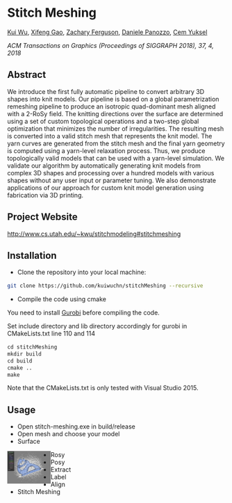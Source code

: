 # Stitch Meshing

[Kui Wu](http://www.cs.utah.edu/~kwu/), 
[Xifeng Gao](https://gaoxifeng.github.io/), 
[Zachary Ferguson](http://zfergus.me/), 
[Daniele Panozzo](https://cs.nyu.edu/~panozzo), 
[Cem Yuksel](http://www.cemyuksel.com/)

*ACM Transactions on Graphics (Proceedings of SIGGRAPH 2018), 37, 4, 2018*

## Abstract

We introduce the first fully automatic pipeline to convert arbitrary 3D shapes into knit models. Our pipeline is based on a global parametrization remeshing pipeline to produce an isotropic quad-dominant mesh aligned with a 2-RoSy field. The knitting directions over the surface are determined using a set of custom topological operations and a two-step global optimization that minimizes the number of irregularities. The resulting mesh is converted into a valid stitch mesh that represents the knit model. The yarn curves are generated from the stitch mesh and the final yarn geometry is computed using a yarn-level relaxation process. Thus, we produce topologically valid models that can be used with a yarn-level simulation. We validate our algorithm by automatically generating knit models from complex 3D shapes and processing over a hundred models with various shapes without any user input or parameter tuning. We also demonstrate applications of our approach for custom knit model generation using fabrication via 3D printing.

 ## Project Website
 
 http://www.cs.utah.edu/~kwu/stitchmodeling#stitchmeshing

## Installation
- Clone the repository into your local machine:

```bash
git clone https://github.com/kuiwuchn/stitchMeshing --recursive
```
- Compile the code using cmake 

You need to install [Gurobi](http://www.gurobi.com/) before compiling the code.

Set include directory and lib directory accordingly for gurobi in CMakeLists.txt line 110 and 114

```
cd stitchMeshing
mkdir build
cd build
cmake ..
make
```
Note that the CMakeLists.txt is only tested with Visual Studio 2015.

## Usage

- Open stitch-meshing.exe in build/release
- Open mesh and choose your model
- Surface

<img align="left" width="100" src="screenshots/screenshot_surface.png">

- Rosy
- Posy
- Extract 
- Label
- Align
- Stitch Meshing



